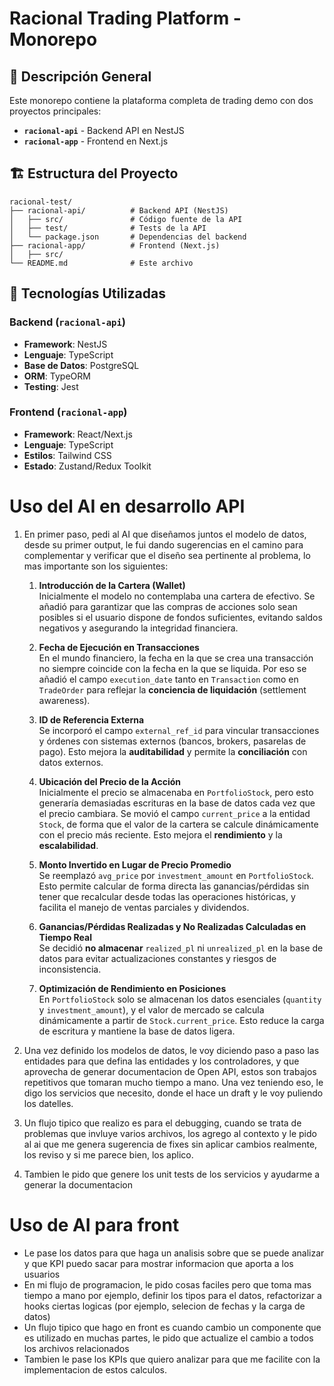 # Racional Trading Platform - Monorepo

## 📌 Descripción General

Este monorepo contiene la plataforma completa de trading demo con dos proyectos principales:

- **`racional-api`** - Backend API en NestJS
- **`racional-app`** - Frontend en Next.js

## 🏗 Estructura del Proyecto

```
racional-test/
├── racional-api/          # Backend API (NestJS)
│   ├── src/               # Código fuente de la API
│   ├── test/              # Tests de la API
│   └── package.json       # Dependencias del backend
├── racional-app/          # Frontend (Next.js)
│   ├── src/
└── README.md              # Este archivo
```

## 🚀 Tecnologías Utilizadas

### Backend (`racional-api`)

- **Framework**: NestJS
- **Lenguaje**: TypeScript
- **Base de Datos**: PostgreSQL
- **ORM**: TypeORM
- **Testing**: Jest

### Frontend (`racional-app`)

- **Framework**: React/Next.js
- **Lenguaje**: TypeScript
- **Estilos**: Tailwind CSS
- **Estado**: Zustand/Redux Toolkit

# Uso del AI en desarrollo API

1. En primer paso, pedi al AI que diseñamos juntos el modelo de datos, desde su primer output, le fui dando sugerencias en el camino para complementar y verificar que el diseño sea pertinente al problema, lo mas importante son los siguientes:

   1. **Introducción de la Cartera (Wallet)**  
      Inicialmente el modelo no contemplaba una cartera de efectivo. Se añadió para garantizar que las compras de acciones solo sean posibles si el usuario dispone de fondos suficientes, evitando saldos negativos y asegurando la integridad financiera.

   2. **Fecha de Ejecución en Transacciones**  
      En el mundo financiero, la fecha en la que se crea una transacción no siempre coincide con la fecha en la que se liquida. Por eso se añadió el campo `execution_date` tanto en `Transaction` como en `TradeOrder` para reflejar la **conciencia de liquidación** (settlement awareness).

   3. **ID de Referencia Externa**  
      Se incorporó el campo `external_ref_id` para vincular transacciones y órdenes con sistemas externos (bancos, brokers, pasarelas de pago). Esto mejora la **auditabilidad** y permite la **conciliación** con datos externos.

   4. **Ubicación del Precio de la Acción**  
      Inicialmente el precio se almacenaba en `PortfolioStock`, pero esto generaría demasiadas escrituras en la base de datos cada vez que el precio cambiara. Se movió el campo `current_price` a la entidad `Stock`, de forma que el valor de la cartera se calcule dinámicamente con el precio más reciente. Esto mejora el **rendimiento** y la **escalabilidad**.

   5. **Monto Invertido en Lugar de Precio Promedio**  
      Se reemplazó `avg_price` por `investment_amount` en `PortfolioStock`. Esto permite calcular de forma directa las ganancias/pérdidas sin tener que recalcular desde todas las operaciones históricas, y facilita el manejo de ventas parciales y dividendos.

   6. **Ganancias/Pérdidas Realizadas y No Realizadas Calculadas en Tiempo Real**  
      Se decidió **no almacenar** `realized_pl` ni `unrealized_pl` en la base de datos para evitar actualizaciones constantes y riesgos de inconsistencia.

   7. **Optimización de Rendimiento en Posiciones**  
      En `PortfolioStock` solo se almacenan los datos esenciales (`quantity` y `investment_amount`), y el valor de mercado se calcula dinámicamente a partir de `Stock.current_price`. Esto reduce la carga de escritura y mantiene la base de datos ligera.

2. Una vez definido los modelos de datos, le voy diciendo paso a paso las entidades para que defina las entidades y los controladores, y que aprovecha de generar documentacion de Open API, estos son trabajos repetitivos que tomaran mucho tiempo a mano. Una vez teniendo eso, le digo los servicios que necesito, donde el hace un draft y le voy puliendo los datelles.

3. Un flujo tipico que realizo es para el debugging, cuando se trata de problemas que invluye varios archivos, los agrego al contexto y le pido al ai que me genera sugerencia de fixes sin aplicar cambios realmente, los reviso y si me parece bien, los aplico.

4. Tambien le pido que genere los unit tests de los servicios y ayudarme a generar la documentacion

# Uso de AI para front

- Le pase los datos para que haga un analisis sobre que se puede analizar y que KPI puedo sacar para mostrar informacion que aporta a los usuarios
- En mi flujo de programacion, le pido cosas faciles pero que toma mas tiempo a mano por ejemplo, definir los tipos para el datos, refactorizar a hooks ciertas logicas (por ejemplo, selecion de fechas y la carga de datos)
- Un flujo tipico que hago en front es cuando cambio un componente que es utilizado en muchas partes, le pido que actualize el cambio a todos los archivos relacionados
- Tambien le pase los KPIs que quiero analizar para que me facilite con la implementacion de estos calculos.

